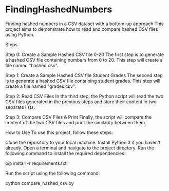 # FindingHashedNumbers
Finding hashed numbers in a CSV dataset with a bottom-up approach
This project aims to demonstrate how to read and compare hashed CSV files using Python.

Steps

Step 0: Create a Sample Hashed CSV file 0-20
The first step is to generate a hashed CSV file containing numbers from 0 to 20. This step will create a file named "hashed.csv".

Step 1: Create a Sample Hashed CSV file Student Grades
The second step is to generate a hashed CSV file containing student grades. This step will create a file named "grades.csv".

Step 2: Read CSV Files
In the third step, the Python script will read the two CSV files generated in the previous steps and store their content in two separate lists.

Step 3: Compare CSV Files & Print
Finally, the script will compare the content of the two CSV files and print the similarity between them.

How to Use
To use this project, follow these steps:

Clone the repository to your local machine.
Install Python 3 if you haven't already.
Open a terminal and navigate to the project directory.
Run the following command to install the required dependencies:

pip install -r requirements.txt

Run the script using the following command:

python compare_hashed_csv.py

